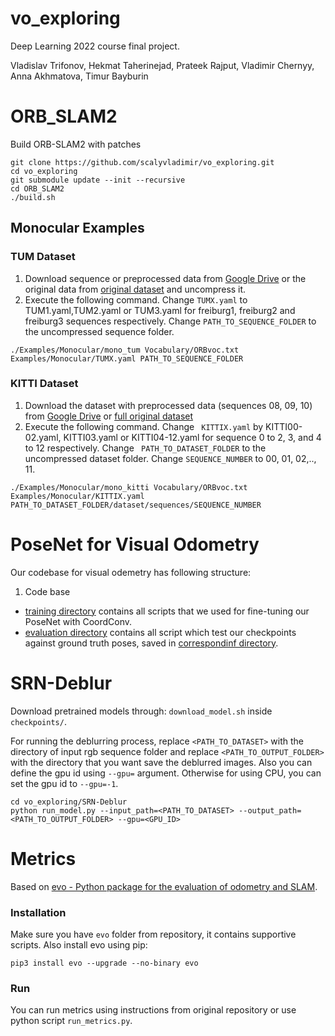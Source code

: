# vo_exploring

Deep Learning 2022 course final project.

Vladislav Trifonov, Hekmat Taherinejad, Prateek Rajput, Vladimir Chernyy, Anna Akhmatova, Timur Bayburin

# ORB_SLAM2
Build ORB-SLAM2 with patches

```
git clone https://github.com/scalyvladimir/vo_exploring.git
cd vo_exploring
git submodule update --init --recursive
cd ORB_SLAM2
./build.sh
```

## Monocular Examples
### TUM Dataset

1. Download sequence or preprocessed data from [Google Drive](https://drive.google.com/drive/folders/1QeJDDLN49xqxn-m0-DE3OGkfm-1Q7DKE?usp=sharing) or the original data from [original dataset](http://vision.in.tum.de/data/datasets/rgbd-dataset/download) and uncompress it.
2. Execute the following command. Change ```TUMX.yaml``` to TUM1.yaml,TUM2.yaml or TUM3.yaml for freiburg1, freiburg2 and freiburg3 sequences respectively. Change ```PATH_TO_SEQUENCE_FOLDER``` to the uncompressed sequence folder.

``` ./Examples/Monocular/mono_tum Vocabulary/ORBvoc.txt Examples/Monocular/TUMX.yaml PATH_TO_SEQUENCE_FOLDER ```

### KITTI Dataset

1. Download the dataset with preprocessed data (sequences 08, 09, 10) from [Google Drive](https://drive.google.com/drive/folders/1QeJDDLN49xqxn-m0-DE3OGkfm-1Q7DKE?usp=sharing) or [full original dataset](http://www.cvlibs.net/datasets/kitti/eval_odometry.php)
2. Execute the following command. Change ``` KITTIX.yaml``` by KITTI00-02.yaml, KITTI03.yaml or KITTI04-12.yaml for sequence 0 to 2, 3, and 4 to 12 respectively. Change ``` PATH_TO_DATASET_FOLDER``` to the uncompressed dataset folder. Change ```SEQUENCE_NUMBER``` to 00, 01, 02,.., 11.

``` ./Examples/Monocular/mono_kitti Vocabulary/ORBvoc.txt Examples/Monocular/KITTIX.yaml PATH_TO_DATASET_FOLDER/dataset/sequences/SEQUENCE_NUMBER ```


# PoseNet for Visual Odometry

Our codebase for visual odemetry has following structure:

1. Code base

  - [training directory](DL_VO/scripts) contains all scripts that we used for fine-tuning our PoseNet with CoordConv.
  - [evaluation directory](DL_VO/evaluation) contains all script which test our checkpoints against ground truth poses, saved in [correspondinf directory](DL_VO/evaluation/gt_poses).

# SRN-Deblur

Download pretrained models through: ```download_model.sh``` inside ```checkpoints/```.

For running the deblurring process, replace ```<PATH_TO_DATASET>``` with the directory of input rgb sequence folder and replace ```<PATH_TO_OUTPUT_FOLDER>``` with the directory that you want save the deblurred images. Also you can define the gpu id using ```--gpu=``` argument. Otherwise for using CPU, you can set the gpu id to ```--gpu=-1```.
```
cd vo_exploring/SRN-Deblur
python run_model.py --input_path=<PATH_TO_DATASET> --output_path=<PATH_TO_OUTPUT_FOLDER> --gpu=<GPU_ID>
```

# Metrics

Based on [evo - Python package for the evaluation of odometry and SLAM](https://github.com/MichaelGrupp/evo).

### Installation

Make sure you have `evo` folder from repository, it contains supportive scripts. Also install evo using pip:
```
pip3 install evo --upgrade --no-binary evo
```

### Run

You can run metrics using instructions from original repository or use python script `run_metrics.py`.

